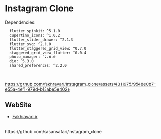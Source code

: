 # Instagram Clone

Dependencies:
```
  flutter_spinkit: ^5.1.0
  cupertino_icons: ^1.0.2
  flutter_slider_drawer: ^2.1.3
  flutter_svg: ^2.0.0 
  flutter_staggered_grid_view: ^0.7.0
  staggered_grid_view_flutter: ^0.0.4
  photo_manager: ^2.6.0
  dio: ^5.3.0
  shared_preferences: ^2.2.0
```
<br/>

https://github.com/fakhravari/instagram_clone/assets/4311975/9548e0b7-e55a-4ef1-979d-b13abe5e402e


## WebSite
- [Fakhravari.ir](https://fakhravari.ir)
<br/>
https://github.com/sasansafari/instagram_clone
